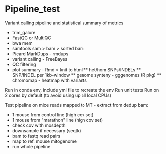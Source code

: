 # Pipeline_test

Variant calling pipeline and statistical summary of metrics

* trim_galore
* FastQC or MultiQC
* bwa mem
* samtools sam > bam > sorted bam
* Picard MarkDups - rmdups
* variant calling - FreeBayes
* QC filtering
* plot summary - Rmd > knit to html
** het/hom SNPs/INDELs
** SNP/INDEL per 1kb-window
** genome synteny - gggenomes (R pkg)
** chromomap - heatmap with variants

Run in conda env, include yml file to recreate the env
Run unit tests
Run on 2 cores by default (to avoid using up all local CPUs)

Test pipeline on mice reads mapped to MT - extract from dedup bam:
* 1 mouse from control line (high cov set)
* 1 mouse from "marathon" line (high cov set)
* check cov with mosdepth
* downsample if necessary (seqtk)
* bam to fastq read pairs
* map to ref. mouse mitogenome
* run whole pipeline
